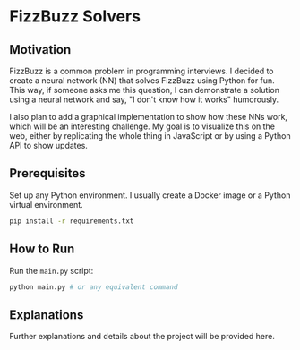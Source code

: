 # FizzBuzz Solvers

## Motivation

FizzBuzz is a common problem in programming interviews. I decided to create a neural network (NN) that solves FizzBuzz using Python for fun. This way, if someone asks me this question, I can demonstrate a solution using a neural network and say, "I don't know how it works" humorously.

I also plan to add a graphical implementation to show how these NNs work, which will be an interesting challenge. My goal is to visualize this on the web, either by replicating the whole thing in JavaScript or by using a Python API to show updates.

## Prerequisites

Set up any Python environment. I usually create a Docker image or a Python virtual environment.

```bash
pip install -r requirements.txt
```

## How to Run

Run the `main.py` script:

```bash
python main.py # or any equivalent command
```

## Explanations

Further explanations and details about the project will be provided here.
